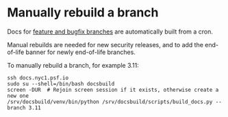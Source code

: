 # Manually rebuild a branch

Docs for [feature and bugfix branches](https://devguide.python.org/versions/) are
automatically built from a cron.

Manual rebuilds are needed for new security releases,
and to add the end-of-life banner for newly end-of-life branches.

To manually rebuild a branch, for example 3.11:

```shell
ssh docs.nyc1.psf.io
sudo su --shell=/bin/bash docsbuild
screen -DUR  # Rejoin screen session if it exists, otherwise create a new one
/srv/docsbuild/venv/bin/python /srv/docsbuild/scripts/build_docs.py --branch 3.11
```
